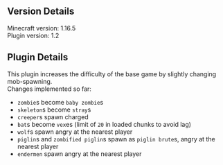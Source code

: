 ## Version Details

Minecraft version: 1.16.5\
Plugin version: 1.2

## Plugin Details

This plugin increases the difficulty of the base game by slightly changing mob-spawning.\
Changes implemented so far:
- `zombie`s become `baby zombie`s
- `skeleton`s become `stray`s
- `creeper`s spawn charged
- `bat`s become `vex`es (limit of `20` in loaded chunks to avoid lag)
- `wolf`s spawn angry at the nearest player
- `piglin`s and `zombified piglin`s spawn as `piglin brute`s, angry at the nearest player
- `endermen` spawn angry at the nearest player
